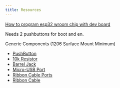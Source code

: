 ```yaml
---
title: Resources
---
```


[How to program esp32 wroom chip with dev board](https://www.youtube.com/watch?v=ndEeFQ5mi_g)

Needs 2 pushbuttons for boot and en.

Generic Components (1206 Surface Mount Minimum)

- [PushButton](https://www.digikey.com/en/products/detail/omron-electronics-inc-emc-div/B3U-1000P/1534338)
- [10k Resistor](https://www.digikey.com/en/products/detail/yageo/RC1206FR-0710KL/728483)
- [Barrel Jack](https://www.digikey.com/en/products/detail/same-sky-formerly-cui-devices/PJ-037A/1644545)
- [Micro-USB Port](https://www.digikey.com/en/products/detail/gct/USB3131-30-0230-A/9859642)
- [Ribbon Cable Ports](https://www.digikey.com/en/products/detail/molex/0702460801/760165)
- [Ribbon Cable](https://www.amazon.com/gp/product/B07DFBPZLJ?smid=A64W1E1ZZHST0)
